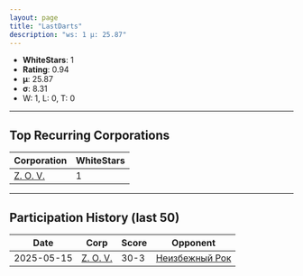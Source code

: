 ```yaml
---
layout: page
title: "LastDarts"
description: "ws: 1 μ: 25.87"
---
```

- **WhiteStars**: 1
- **Rating**: 0.94
- **μ**: 25.87  
- **σ**: 8.31
- W: 1, L: 0, T: 0

---

## Top Recurring Corporations

| Corporation | WhiteStars |
| --- | --- |
| [Z\. O\. V\.](https://ws.tsl.rocks/corp/4f56534357f2407b25faee160f9dca4ee83b8f9ca4425ba472a47298faf54096/) | 1 |

---

## Participation History (last 50)

| Date | Corp | Score | Opponent |
| --- | --- | --- | --- |
| 2025-05-15 | [Z\. O\. V\.](https://ws.tsl.rocks/corp/4f56534357f2407b25faee160f9dca4ee83b8f9ca4425ba472a47298faf54096/) | 30-3 | [Неизбежный Рок](https://ws.tsl.rocks/corp/a075d54242806374b2fc020c48e0e4ab4077ac72faeeae7568400e0e48790289/) |